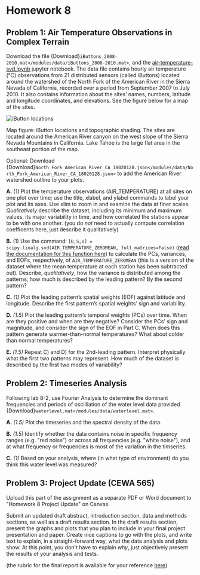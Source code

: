 # Homework 8

## Problem 1: Air Temperature Observations in Complex Terrain

Download the file {Download}`iButtons_2008-2010.mat</modules/data/iButtons_2008-2010.mat>`, and the [air-temperature-svd.ipynb](/modules/module8/air-temperature-svd.ipynb) jupyter notebook. The data file contains hourly air temperature (°C) observations from 21 distributed sensors (called iButtons) located around the watershed of the North Fork of the American River in the Sierra Nevada of California, recorded over a period from September 2007 to July 2010. It also contains information about the sites’ names, numbers, latitude and longitude coordinates, and elevations. See the figure below for a map of the sites. 
 
![iButton locations](/images/figure1.png)

Map figure: iButton locations and topographic shading. The sites are located around the American River canyon on the west slope of the Sierra Nevada Mountains in California. Lake Tahoe is the large flat area in the southeast portion of the map.

Optional: Download {Download}`North_Fork_American_River_CA_18020128.json</modules/data/North_Fork_American_River_CA_18020128.json>` to add the American River watershed outline to your plots.


 **A.** (1) Plot the temperature observations (AIR_TEMPERATURE) at all sites on one plot over time; use the title, xlabel, and ylabel commands to label your plot and its axes. Use xlim to zoom in and examine the data at finer scales. *Qualitatively* describe the dataset, including its minimum and maximum values, its major variability in time, and how correlated the stations appear to be with one another. (you do *not* need to actually compute correlation coefficents here, just describe it qualitatively)
 
 **B.** (1) Use the command: `[U,S,V] = scipy.linalg.svd(AIR_TEMPERATURE_ZEROMEAN, full_matrices=False)` ([read the documentation for this function here](https://docs.scipy.org/doc/scipy/reference/generated/scipy.linalg.svd.html)) to calculate the PCs, variances, and EOFs, respectively, of `AIR_TEMPERATURE_ZEROMEAN` (this is a version of the dataset where the mean temperature at each station has been subtracted out). Describe, *qualitatively*, how the variance is distributed among the patterns; how much is described by the leading pattern? By the second pattern?
 
 **C.** *(1)* Plot the leading pattern’s spatial weights (EOF) against latitude and longitude. Describe the first pattern’s spatial weights’ sign and variability.

**D.** *(1.5)* Plot the leading pattern’s temporal weights (PCs) over time. When are they positive and when are they negative? Consider the PCs’ sign and magnitude, and consider the sign of the EOF in Part C. When does this pattern generate warmer-than-normal temperatures? What about colder than normal temperatures?
 
 **E.** *(1.5)* Repeat C) and D) for the 2nd-leading pattern. Interpret physically what the first two patterns may represent. How much of the dataset is described by the first two modes of variability?
 
## Problem 2: Timeseries Analysis
 
Following lab 8-2, use Fourier Analysis to determine the dominant frequencies and periods of oscilliation of the water level data provided {Download}`waterlevel.mat</modules/data/waterlevel.mat>`. 

**A.** *(1.5)* Plot the timeseries and the spectral density of the data. 

**B.** *(1.5)* Identify whether the data contains noise in specific frequency ranges (e.g. "red noise") or across all frequencies (e.g. "white noise"), and at what frequency or frequencies is most of the variation in the timseries.

**C.** *(1)* Based on your analysis, where (in what type of environment) do you think this water level was measured?

## Problem 3: Project Update (CEWA 565)

Upload this part of the assignment as a separate PDF or Word document to "Homework 8 Project Update" on Canvas.

Submit an updated draft abstract, introduction section, data and methods sections, as well as a draft results section. In the draft results section, present the graphs and plots that you plan to include in your final project presentation and paper. Create nice captions to go with the plots, and write text to explain, in a straight-forward way, what the data analysis and plots show.  At this point, you don't have to explain _why_, just objectively present the results of your analysis and tests.

(the rubric for the final report is available for your reference [here](/overview/b-project.md))